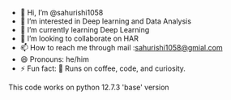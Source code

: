 - 👋 Hi, I’m @sahurishi1058
- 👀 I’m interested in Deep learning and Data Analysis
- 🌱 I’m currently learning Deep Learning
- 💞️ I’m looking to collaborate on HAR 
- 📫 How to reach me through mail :sahurishi1058@gmial.com
- 😄 Pronouns: he/him
- ⚡ Fun fact: 🧃 Runs on coffee, code, and curiosity.

<!---
sahurishi1058/sahurishi1058 is a ✨ special ✨ repository because its `README.md` (this file) appears on your GitHub profile.
You can click the Preview link to take a look at your changes.
--->
This code works on python 12.7.3 'base' version